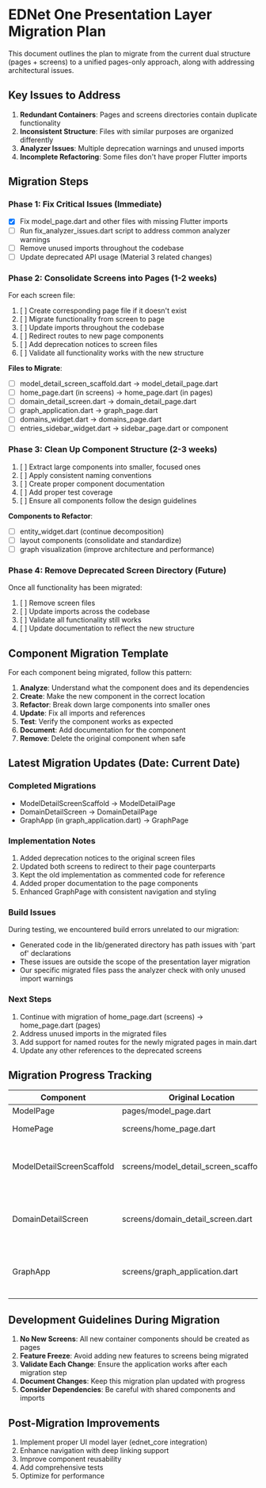 # EDNet One Presentation Layer Migration Plan

This document outlines the plan to migrate from the current dual structure (pages + screens) to a unified pages-only approach, along with addressing architectural issues.

## Key Issues to Address

1. **Redundant Containers**: Pages and screens directories contain duplicate functionality
2. **Inconsistent Structure**: Files with similar purposes are organized differently
3. **Analyzer Issues**: Multiple deprecation warnings and unused imports
4. **Incomplete Refactoring**: Some files don't have proper Flutter imports

## Migration Steps

### Phase 1: Fix Critical Issues (Immediate)

- [x] Fix model_page.dart and other files with missing Flutter imports
- [ ] Run fix_analyzer_issues.dart script to address common analyzer warnings
- [ ] Remove unused imports throughout the codebase
- [ ] Update deprecated API usage (Material 3 related changes)

### Phase 2: Consolidate Screens into Pages (1-2 weeks)

For each screen file:

1. [ ] Create corresponding page file if it doesn't exist
2. [ ] Migrate functionality from screen to page
3. [ ] Update imports throughout the codebase
4. [ ] Redirect routes to new page components
5. [ ] Add deprecation notices to screen files
6. [ ] Validate all functionality works with the new structure

**Files to Migrate**:
- [ ] model_detail_screen_scaffold.dart → model_detail_page.dart
- [ ] home_page.dart (in screens) → home_page.dart (in pages)
- [ ] domain_detail_screen.dart → domain_detail_page.dart
- [ ] graph_application.dart → graph_page.dart
- [ ] domains_widget.dart → domains_page.dart
- [ ] entries_sidebar_widget.dart → sidebar_page.dart or component

### Phase 3: Clean Up Component Structure (2-3 weeks)

1. [ ] Extract large components into smaller, focused ones
2. [ ] Apply consistent naming conventions
3. [ ] Create proper component documentation
4. [ ] Add proper test coverage
5. [ ] Ensure all components follow the design guidelines

**Components to Refactor**:
- [ ] entity_widget.dart (continue decomposition)
- [ ] layout components (consolidate and standardize)
- [ ] graph visualization (improve architecture and performance)

### Phase 4: Remove Deprecated Screen Directory (Future)

Once all functionality has been migrated:

1. [ ] Remove screen files
2. [ ] Update imports across the codebase
3. [ ] Validate all functionality still works
4. [ ] Update documentation to reflect the new structure

## Component Migration Template

For each component being migrated, follow this pattern:

1. **Analyze**: Understand what the component does and its dependencies
2. **Create**: Make the new component in the correct location
3. **Refactor**: Break down large components into smaller ones
4. **Update**: Fix all imports and references
5. **Test**: Verify the component works as expected
6. **Document**: Add documentation for the component
7. **Remove**: Delete the original component when safe

## Latest Migration Updates (Date: Current Date)

### Completed Migrations
- ModelDetailScreenScaffold → ModelDetailPage
- DomainDetailScreen → DomainDetailPage
- GraphApp (in graph_application.dart) → GraphPage

### Implementation Notes
1. Added deprecation notices to the original screen files
2. Updated both screens to redirect to their page counterparts
3. Kept the old implementation as commented code for reference
4. Added proper documentation to the page components
5. Enhanced GraphPage with consistent navigation and styling

### Build Issues
During testing, we encountered build errors unrelated to our migration:
- Generated code in the lib/generated directory has path issues with 'part of' declarations
- These issues are outside the scope of the presentation layer migration
- Our specific migrated files pass the analyzer check with only unused import warnings

### Next Steps
1. Continue with migration of home_page.dart (screens) → home_page.dart (pages)
2. Address unused imports in the migrated files
3. Add support for named routes for the newly migrated pages in main.dart
4. Update any other references to the deprecated screens

## Migration Progress Tracking

| Component                 | Original Location                         | New Location                  | Status        | Issues                                                               |
| ------------------------- | ----------------------------------------- | ----------------------------- | ------------- | -------------------------------------------------------------------- |
| ModelPage                 | pages/model_page.dart                     | (Fixed in place)              | ✅ Done        | Missing imports                                                      |
| HomePage                  | screens/home_page.dart                    | pages/home/home_page.dart     | 🔄 In progress | Multiple references                                                  |
| ModelDetailScreenScaffold | screens/model_detail_screen_scaffold.dart | pages/model_detail_page.dart  | ✅ Done        | Added deprecation notice, redirects to ModelDetailPage               |
| DomainDetailScreen        | screens/domain_detail_screen.dart         | pages/domain_detail_page.dart | ✅ Done        | Added deprecation notice, redirects to DomainDetailPage              |
| GraphApp                  | screens/graph_application.dart            | pages/graph_page.dart         | ✅ Done        | Added deprecation notice, enhanced GraphPage with consistent styling |

## Development Guidelines During Migration

1. **No New Screens**: All new container components should be created as pages
2. **Feature Freeze**: Avoid adding new features to screens being migrated
3. **Validate Each Change**: Ensure the application works after each migration step
4. **Document Changes**: Keep this migration plan updated with progress
5. **Consider Dependencies**: Be careful with shared components and imports

## Post-Migration Improvements

1. Implement proper UI model layer (ednet_core integration)
2. Enhance navigation with deep linking support
3. Improve component reusability
4. Add comprehensive tests
5. Optimize for performance 